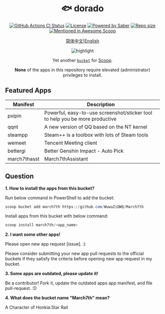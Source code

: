 <div align="center">
    <h1 align="center">🐟 dorado</h1>
    <p align="center">
        <a href="https://github.com/WuwuZiQWQ/March7th/actions/workflows/ci.yml"><img src="https://img.shields.io/github/actions/workflow/status/WuwuZiQWQ/March7th/ci.yml?style=flat-square&logo=github&label=Tests" alt="GitHub Actions CI Status"></a>
        <a href="https://github.com/WuwuZiQWQ/March7th/blob/master/LICENSE"><img src="https://img.shields.io/github/license/WuwuZiQWQ/March7th.svg?style=flat-square" alt="License"></a>
        <a href="https://www.microsoft.com/en-us/windows"><img src="https://img.shields.io/badge/Target-Windows%2010-0067B8.svg?style=flat-square" alt="Powered by Saber" /></a>
        <a href="https://github.com/WuwuZiQWQ/March7th"><img src="https://img.shields.io/github/repo-size/WuwuZiQWQ/March7th.svg?style=flat-square" alt="Repo size"></a>
        <a href="https://github.com/scoopinstaller/awesome/blob/master/README.md" title="Awesome Scoop"><img src="https://awesome.re/mentioned-badge-flat.svg" alt="Mentioned in Awesome Scoop"></a>
    </p>
    <p align="center">
        <a href="README.md">简体中文</a>|<a href="README.en-US.md">English</a>
    </p>
    <p align="center"><img align="center" src="https://user-images.githubusercontent.com/5764917/100413251-da9d0400-30b1-11eb-9bf8-3a97713e7730.gif" alt="highlight" /></p>
    <p align="center">
        Yet another <a href="https://github.com/lukesampson/scoop/wiki/Buckets"><code>bucket</code></a> for <a href="https://github.com/lukesampson/scoop">Scoop</a>.
    </p>
    <p align="center">
        <strong>None</strong> of the apps in this repository require elevated (administrator) privileges to install.
    </p>
</div>

## Featured Apps

| Manifest                | Description                                                                                               |
| ----------------------- | -------------------------------------------------------------------------------------------------------- |
| pxipin                  | Powerful, easy-to-use screenshot/sticker tool to help you be more productive                                                              |
| qqnt                    | A new version of QQ based on the NT kernel                                                                                        |
| steampp                 | Steam++ is a toolbox with lots of Steam tools                                                                                          |
| wemeet                  | Tencent Meeting client                                                                                            |
| bettergi                | Better Genshin Impact - Auto Pick | Auto Plot | Fully Automated Fishing (AI) | Fully automatic summoning of the Seven Saints | Automatic logging | Fast Delivery | Automatic Uncharted |
| march7thasst            | March7thAssistant                                                               |


## Question

**1. How to install the apps from this bucket?**

Run below command in PowerShell to add the bucket:

```powershell
scoop bucket add march7th https://github.com/WuwuZiQWQ/March7th
```

Install apps from this bucket with below command:

```powershell
scoop install march7th/<app_name>
```

**2. I want some other apps!**

Please open new app request [issue]. :)

Please consider submitting your new app pull requests to the official buckets if
they satisfy the criteria before opening new app request in my bucket.

**3. Some apps are outdated, please update it!**

Be a contributor! Fork it, update the outdated apps app manifest, and file pull-request. :D

**4. What does the bucket name "March7th" mean?**

A Character of Honkia:Star Rail

